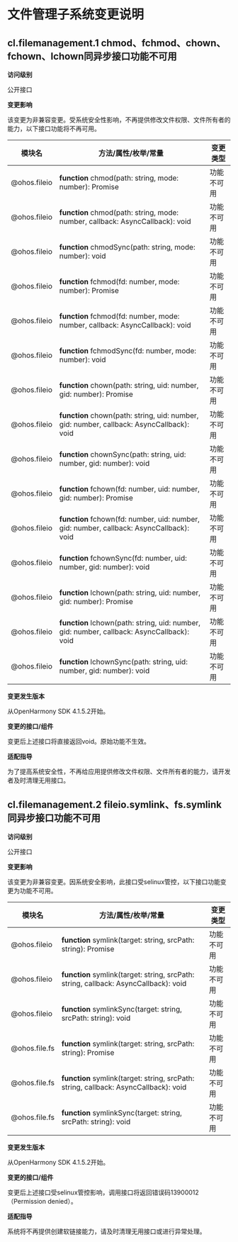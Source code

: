 # 文件管理子系统变更说明

## cl.filemanagement.1 chmod、fchmod、chown、fchown、lchown同异步接口功能不可用

**访问级别**

公开接口

**变更影响**

该变更为非兼容变更。受系统安全性影响，不再提供修改文件权限、文件所有者的能力，以下接口功能将不再可用。

| 模块名                    | 方法/属性/枚举/常量                                          | 变更类型 |
| ------------------------- | ------------------------------------------------------------ | -------- |
| @ohos.fileio        |  **function** chmod(path: string, mode: number): Promise<void> | 功能不可用     |
| @ohos.fileio        |  **function** chmod(path: string, mode: number, callback: AsyncCallback<void>): void | 功能不可用     |
| @ohos.fileio        |  **function** chmodSync(path: string, mode: number): void | 功能不可用     |
| @ohos.fileio        |  **function** fchmod(fd: number, mode: number): Promise<void> | 功能不可用     |
| @ohos.fileio        |  **function** fchmod(fd: number, mode: number, callback: AsyncCallback<void>): void | 功能不可用     |
| @ohos.fileio        |  **function** fchmodSync(fd: number, mode: number): void | 功能不可用     |
| @ohos.fileio        |  **function** chown(path: string, uid: number, gid: number): Promise<void> | 功能不可用     |
| @ohos.fileio        |  **function** chown(path: string, uid: number, gid: number, callback: AsyncCallback<void>): void | 功能不可用     |
| @ohos.fileio        |  **function** chownSync(path: string, uid: number, gid: number): void | 功能不可用     |
| @ohos.fileio        |  **function** fchown(fd: number, uid: number, gid: number): Promise<void> | 功能不可用     |
| @ohos.fileio        |  **function** fchown(fd: number, uid: number, gid: number, callback: AsyncCallback<void>): void | 功能不可用     |
| @ohos.fileio        |  **function** fchownSync(fd: number, uid: number, gid: number): void | 功能不可用     |
| @ohos.fileio        |  **function** lchown(path: string, uid: number, gid: number): Promise<void> | 功能不可用     |
| @ohos.fileio        |  **function** lchown(path: string, uid: number, gid: number, callback: AsyncCallback<void>): void | 功能不可用     |
| @ohos.fileio        |  **function** lchownSync(path: string, uid: number, gid: number): void | 功能不可用     |

**变更发生版本**

从OpenHarmony SDK 4.1.5.2开始。

**变更的接口/组件**

变更后上述接口将直接返回void。原始功能不生效。

**适配指导**

为了提高系统安全性，不再给应用提供修改文件权限、文件所有者的能力，请开发者及时清理无用接口。

## cl.filemanagement.2 fileio.symlink、fs.symlink同异步接口功能不可用

**访问级别**

公开接口

**变更影响**

该变更为非兼容变更。因系统安全影响，此接口受selinux管控，以下接口功能变更为功能不可用。

| 模块名                    | 方法/属性/枚举/常量                                          | 变更类型 |
| ------------------------- | ------------------------------------------------------------ | -------- |
| @ohos.fileio        |  **function** symlink(target: string, srcPath: string): Promise<void> | 功能不可用     |
| @ohos.fileio        |  **function** symlink(target: string, srcPath: string, callback: AsyncCallback<void>): void | 功能不可用     |
| @ohos.fileio        |  **function** symlinkSync(target: string, srcPath: string): void | 功能不可用     |
| @ohos.file.fs       |  **function** symlink(target: string, srcPath: string): Promise<void> | 功能不可用     |
| @ohos.file.fs       |  **function** symlink(target: string, srcPath: string, callback: AsyncCallback<void>): void | 功能不可用     |
| @ohos.file.fs       |  **function** symlinkSync(target: string, srcPath: string): void | 功能不可用     |

**变更发生版本**

从OpenHarmony SDK 4.1.5.2开始。

**变更的接口/组件**

变更后上述接口受selinux管控影响，调用接口将返回错误码13900012（Permission denied）。

**适配指导**

系统将不再提供创建软链接能力，请及时清理无用接口或进行异常处理。